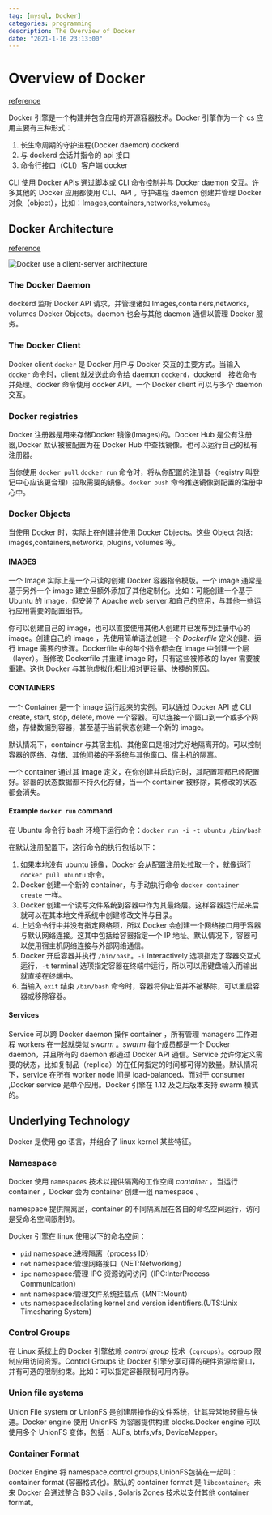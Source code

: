 ```yaml
---
tag: [mysql, Docker]
categories: programming
description: The Overview of Docker
date: "2021-1-16 23:13:00"
---
```


# Overview of Docker

[reference](https://docs.docker.com/engine/)

Docker 引擎是一个构建并包含应用的开源容器技术。Docker 引擎作为一个 cs 应用主要有三种形式：

1. 长生命周期的守护进程(Docker daemon) dockerd
2. 与 dockerd 会话并指令的 api 接口
3. 命令行接口（CLI）客户端 docker

CLI 使用 Docker APIs 通过脚本或 CLI 命令控制并与 Docker daemon 交互。许多其他的 Docker 应用都使用 CLI、API 。守护进程 daemon 创建并管理 Docker 对象（object），比如：Images,containers,networks,volumes。

## Docker Architecture

[reference](https://docs.docker.com/get-started/overview/#docker-architecture)

![Docker use a client-server architecture](https://docs.docker.com/engine/images/architecture.svg)

### The Docker Daemon

dockerd 监听 Docker API 请求，并管理诸如 Images,containers,networks, volumes Docker Objects。daemon 也会与其他 daemon 通信以管理 Docker 服务。

### The Docker Client

Docker client `docker` 是 Docker 用户与 Docker 交互的主要方式。当输入 `docker` 命令时，client 就发送此命令给 daemon `dockerd`，dockerd　接收命令并处理。docker 命令使用 docker API。一个 Docker client 可以与多个 daemon 交互。

### Docker registries

Docker 注册器是用来存储Docker 镜像(Images)的。Docker Hub 是公有注册器,Docker 默认被被配置为在 Docker Hub 中查找镜像。也可以运行自己的私有注册器。

当你使用 `docker pull` `docker run` 命令时，将从你配置的注册器（registry 叫登记中心应该更合理）拉取需要的镜像。`docker push` 命令推送镜像到配置的注册中心中。

### Docker Objects

当使用 Docker 时，实际上在创建并使用 Docker Objects。这些 Object 包括: images,containers,networks, plugins, volumes 等。

#### IMAGES

一个 Image 实际上是一个只读的创建 Docker 容器指令模版。一个 image 通常是基于另外一个 image 建立但额外添加了其他定制化。比如：可能创建一个基于 Ubuntu 的 image，但安装了 Apache web server 和自己的应用，与其他一些运行应用需要的配置细节。

你可以创建自己的 image，也可以直接使用其他人创建并已发布到注册中心的 image。创建自己的 image ，先使用简单语法创建一个 *Dockerfile* 定义创建、运行 image 需要的步骤。Dockerfile 中的每个指令都会在 image 中创建一个层（layer）。当修改 Dockerfile 并重建 image 时，只有这些被修改的 layer 需要被重建。这也 Docker 与其他虚拟化相比相对更轻量、快捷的原因。

#### CONTAINERS

一个 Container 是一个 image 运行起来的实例。可以通过 Docker API 或 CLI create, start, stop, delete, move 一个容器。可以连接一个窗口到一个或多个网络，存储数据到容器，甚至基于当前状态创建一个新的 image。

默认情况下，container 与其宿主机、其他窗口是相对完好地隔离开的。可以控制容器的网络、存储、其他间接的子系统与其他窗口、宿主机的隔离。

一个 container 通过其 image 定义，在你创建并启动它时，其配置项都已经配置好。容器的状态数据都不持久化存储，当一个 container 被移除，其修改的状态都会消失。

#### Example `docker run` command

在 Ubuntu 命令行 bash 环境下运行命令：`docker run -i -t ubuntu /bin/bash`

在默认注册配置下，这行命令的执行包括以下：

1. 如果本地没有 ubuntu 镜像，Docker 会从配置注册处拉取一个，就像运行 `docker pull ubuntu` 命令。
2. Docker 创建一个新的 container，与手动执行命令 `docker container create` 一样。
3. Docker 创建一个读写文件系统到容器中作为其最终层。这样容器运行起来后就可以在其本地文件系统中创建修改文件与目录。
4. 上述命令行中并没有指定网络项，所以 Docker 会创建一个网络接口用于容器与默认网络连接。这其中包括给容器指定一个 IP 地址。默认情况下，容器可以使用宿主机网络连接与外部网络通信。
5. Docker 开启容器并执行 `/bin/bash`。`-i` interactively 选项指定了容器交互式运行，`-t` terminal 选项指定容器在终端中运行，所以可以用键盘输入而输出就直接在终端中。
6. 当输入 `exit` 结束 `/bin/bash` 命令时，容器将停止但并不被移除，可以重启容器或移除容器。

#### Services

Service 可以跨 Docker daemon 操作 container ，所有管理 managers 工作进程 workers 在一起就类似 *swarm* 。*swarm* 每个成员都是一个 Docker daemon，并且所有的 daemon 都通过 Docker API 通信。Service 允许你定义需要的状态，比如复制品（replica）的在任何指定的时间都可得的数量。默认情况下，service 在所有 worker node 间是 load-balanced。而对于 consumer ,Docker service 是单个应用。Docker 引擎在 1.12 及之后版本支持 swarm 模式的。

## Underlying Technology

Docker 是使用 go 语言，并组合了 linux kernel 某些特征。

### Namespace

Docker 使用 `namespaces` 技术以提供隔离的工作空间 *container* 。当运行 container ，Docker 会为 container 创建一组 namespace 。

namespace 提供隔离层，container 的不同隔离层在各自的命名空间运行，访问是受命名空间限制的。

Docker 引擎在 linux 使用以下的命名空间：

- `pid` namespace:进程隔离（process ID）
- `net` namespace:管理网络接口（NET:Networking）
- `ipc` namespace:管理 IPC 资源访问访问（IPC:InterProcess Communication）
- `mnt` namespace:管理文件系统挂载点（MNT:Mount）
- `uts` namespace:Isolating kernel and version identifiers.(UTS:Unix Timesharing System)

### Control Groups

在 Linux 系统上的 Docker 引擎依赖 *control group* 技术（`cgroups`）。cgroup 限制应用访问资源。Control Groups 让 Docker 引擎分享可得的硬件资源给窗口，并有可选的限制约束。比如：可以指定容器限制可用内存。

### Union file systems

Union File system or UnionFS 是创建层操作的文件系统，让其异常地轻量与快速。Docker engine 使用 UnionFS 为容器提供构建 blocks.Docker engine 可以使用多个 UnionFS 变体，包括：AUFs, btrfs,vfs, DeviceMapper。

### Container Format

Docker Engine 将 namespace,control groups,UnionFS包装在一起叫：container format (容器格式化)。默认的 container format 是 `libcontainer`。未来 Docker 会通过整合 BSD Jails , Solaris Zones 技术以支付其他 container format。
